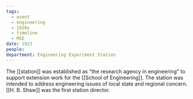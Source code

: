 ```yaml
---
tags:
  - event
  - engineering
  - 1920s
  - timeline
  - MSE
date: 1923
people: 
department: Engineering Experiment Station
---
```

<span
	  class='ob-timelines' 
	  data-date='1923'  
	  data-title='Engineering Experiment Station established'
	  data-class='orange'> 
</span>

The [[station]] was established as "the research agency in engineering" to support extension work for the [[School of Engineering]]. The station was intended to address engineering issues of local state and regional concern. [[H. B. Shaw]] was the first station director.

